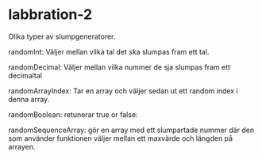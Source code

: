 # labbration-2

Olika typer av slumpgeneratorer. 

randomInt:
Väljer mellan vilka tal det ska slumpas fram ett tal.

randomDecimal: 
Väljer mellan vilka nummer de sja slumpas fram ett decimaltal

randomArrayIndex: 
Tar en array och väljer sedan ut ett random index i denna array.

randomBoolean:
retunerar true or false: 

randomSequenceArray: 
gör en array med ett slumpartade nummer där den som använder funktionen väljer mellan ett maxvärde och längden på arrayen.